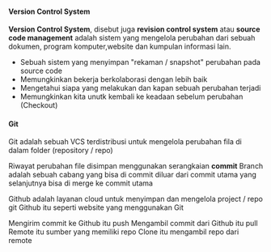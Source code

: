 #### Version Control System
**Version Control System**, disebut juga **revision control system** 
atau **source code management** adalah sistem yang mengelola perubahan 
dari sebuah dokumen, program komputer,website dan kumpulan informasi lain.
* Sebuah sistem yang menyimpan "rekaman / snapshot" perubahan pada source code
* Memungkinkan bekerja berkolaborasi dengan lebih baik
* Mengetahui siapa yang melakukan dan kapan sebuah perubahan terjadi
* Memungkinkan kita unutk kembali ke keadaan sebelum perubahan (Checkout)

#### Git
Git adalah sebuah VCS terdistribusi untuk mengelola perubahan fila di dalam 
folder (repository / repo)

Riwayat perubahan file disimpan menggunakan serangkaian **commit**
Branch adalah sebuah cabang yang bisa di commit diluar dari commit utama yang selanjutnya bisa di merge ke commit utama

Github adalah layanan cloud untuk menyimpan dan mengelola project / repo git
Github itu seperti website yang menggunakan Git

Mengirim commit ke Github itu push
Mengambil commit dari Github itu pull
Remote itu sumber yang memiliki repo
Clone itu mengambil repo dari remote


